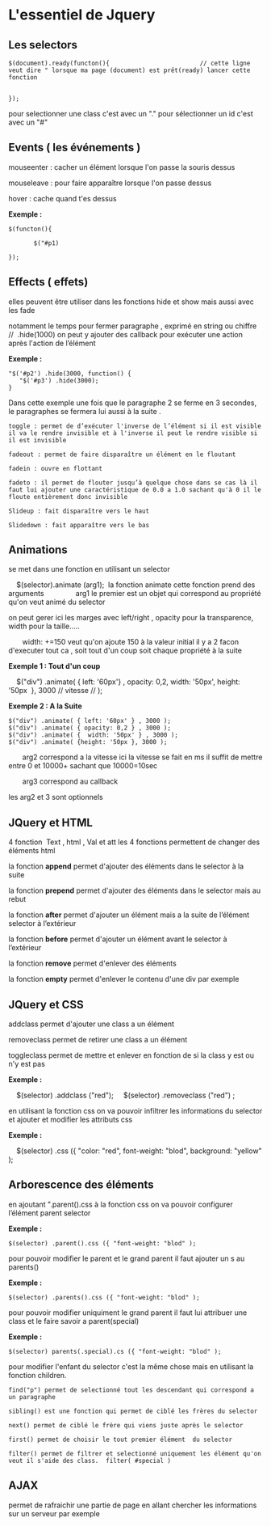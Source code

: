# L'essentiel de Jquery

## Les selectors


    $(document).ready(functon(){                         // cette ligne veut dire " lorsque ma page (document) est prêt(ready) lancer cette fonction
           
           
    });


pour selectionner une class c'est avec un "."
pour sélectionner un id c'est avec un "#"

## Events ( les événements )

mouseenter : cacher un élément lorsque l'on passe la souris dessus

mouseleave : pour faire apparaître lorsque l'on passe dessus

hover : cache quand t'es dessus

**Exemple :**

    $(functon(){

           $("#p1)
           
    });

## Effects ( effets)

elles peuvent être utiliser dans les fonctions hide et show mais aussi avec les fade

notamment le temps pour fermer paragraphe , exprimé en string ou chiffre  //  .hide(1000)
on peut y ajouter des callback pour exécuter une action après l'action de l’élément

**Exemple :**

    "$('#p2') .hide(3000, function() {
       "$('#p3') .hide(3000);
    }

Dans cette exemple une fois que le paragraphe 2 se ferme en 3 secondes, le paragraphes se fermera lui aussi à la suite .

    toggle : permet de d’exécuter l'inverse de l’élément si il est visible il va le rendre invisible et à l'inverse il peut le rendre visible si il est invisible

    fadeout : permet de faire disparaître un élément en le floutant

    fadein : ouvre en flottant

    fadeto : il permet de flouter jusqu’à quelque chose dans se cas là il faut lui ajouter une caractéristique de 0.0 a 1.0 sachant qu'à 0 il le floute entièrement donc invisible

    Slideup : fait disparaître vers le haut

    Slidedown : fait apparaître vers le bas

## Animations

se met dans une fonction en utilisant un selector

    $(selector).animate (arg1);  la fonction animate cette fonction prend des arguments
       
       arg1 le premier est un objet qui correspond au propriété qu'on veut animé du selector

on peut gerer ici les marges avec left/right , opacity pour la transparence, width pour la taille.....

       width: +=150 veut qu'on ajoute 150 à la valeur initial
il y a 2 facon d'executer tout ca , soit tout d'un coup soit chaque propriété à la suite

**Exemple 1 : Tout d'un coup**

    $("div") .animate( { left: '60px'} , opacity: 0,2, width: '50px', height: '50px  }, 3000 // vitesse // );

**Exemple 2 : A la Suite**

    $("div") .animate( { left: '60px' } , 3000 );
    $("div") .animate( { opacity: 0,2 } , 3000 );
    $("div") .animate( {  width: '50px' } , 3000 );
    $("div") .animate( {height: '50px }, 3000 );

       arg2 correspond a la vitesse
ici la vitesse se fait en ms il suffit de mettre entre 0 et 10000+ sachant que 10000=10sec

       arg3 correspond au callback

les arg2 et 3 sont optionnels

## JQuery et HTML

4 fonction  Text , html , Val et att les 4 fonctions permettent de changer des éléments html


la fonction **append** permet d'ajouter des éléments dans le selector à la suite  

la fonction **prepend** permet d'ajouter des éléments dans le selector mais au rebut

la fonction **after** permet d'ajouter un élément mais a la suite de l’élément selector à l’extérieur

la fonction **before** permet d'ajouter un élément avant le selector à l’extérieur  

la fonction **remove** permet d'enlever des éléments

la fonction **empty** permet d'enlever le contenu d'une div par exemple


## JQuery et CSS

addclass permet d'ajouter une class a un élément

removeclass permet de retirer une class a un élément 

toggleclass permet de mettre et enlever en fonction de si la class y est ou n'y est pas

**Exemple :**

    $(selector) .addclass ("red");
    $(selector) .removeclass ("red") ; 

en utilisant la fonction css on va pouvoir infiltrer les informations du selector et ajouter et modifier les attributs css 

**Exemple :**

    $(selector) .css ({ "color: "red", font-weight: "blod", background: "yellow" );


## Arborescence des éléments 

en ajoutant     ".parent().css à la fonction css on va pouvoir configurer l’élément parent selector

**Exemple :**

    $(selector) .parent().css ({ "font-weight: "blod" );

pour pouvoir modifier le parent et le grand parent il faut ajouter un s au parents()

**Exemple :**

    $(selector) .parents().css ({ "font-weight: "blod" );

pour pouvoir modifier uniquiment le grand parent il faut lui attribuer une class et le faire savoir a parent(special)

**Exemple :**

    $(selector) parents(.special).cs ({ "font-weight: "blod" );

pour modifier l'enfant du selector c'est la même chose mais en utilisant la fonction children.

    find("p") permet de selectionné tout les descendant qui correspond a un paragraphe 

    sibling() est une fonction qui permet de ciblé les frères du selector

    next() permet de ciblé le frère qui viens juste après le selector 

    first() permet de choisir le tout premier élément  du selector

    filter() permet de filtrer et selectionné uniquement les élément qu'on veut il s'aide des class.  filter( #special )

## AJAX

permet de rafraichir une partie de page en allant chercher les informations sur un serveur par exemple 